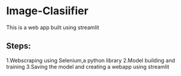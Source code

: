 # Image-Clasiifier
This is a web app built using streamlit
## Steps:
1.Webscraping using Selenium,a python library
2.Model building and training
3.Saving the model and creating a webapp using streamlit

